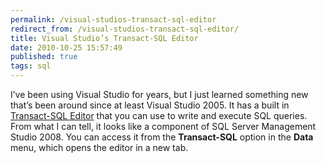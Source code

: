 ```yaml
---
permalink: /visual-studios-transact-sql-editor
redirect_from: /visual-studios-transact-sql-editor/
title: Visual Studio’s Transact-SQL Editor
date: 2010-10-25 15:57:49
published: true
tags: sql
---
```



I’ve been using Visual Studio for years, but I just learned something new that’s been around since at least Visual Studio 2005. It has a built in [Transact-SQL Editor](http://msdn.microsoft.com/en-us/library/dd380721.aspx) that you can use to write and execute SQL queries. From what I can tell, it looks like a component of SQL Server Management Studio 2008. You can access it from the **Transact-SQL** option in the **Data** menu, which opens the editor in a new tab.


